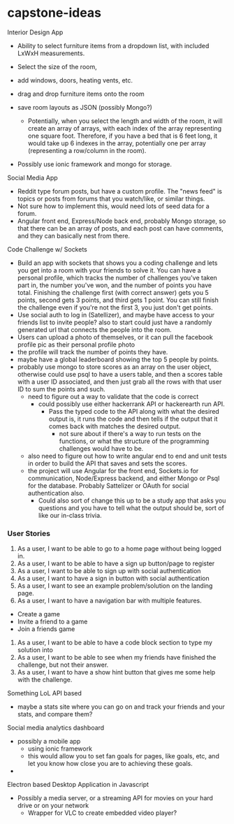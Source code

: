 # capstone-ideas

Interior Design App

- Ability to select furniture items from a dropdown list, with included LxWxH measurements.
- Select the size of the room,
- add windows, doors, heating vents, etc.
- drag and drop furniture items onto the room
- save room layouts as JSON (possibly Mongo?)

  - Potentially, when you select the length and width of the room, it will create an array of arrays, with each index of the array representing one square foot.  Therefore, if you have a bed that is 6 feet long, it would take up 6 indexes in the array, potentially one per array (representing a row/column in the room).
- Possibly use ionic framework and mongo for storage.


Social Media App

- Reddit type forum posts, but have a custom profile.  The "news feed" is topics or posts from forums that you watch/like, or similar things.
- Not sure how to implement this, would need lots of seed data for a forum.
- Angular front end, Express/Node back end, probably Mongo storage, so that there can be an array of posts, and each post can have comments, and they can basically nest from there.


Code Challenge w/ Sockets

- Build an app with sockets that shows you a coding challenge and lets you get into a room with your friends to solve it.  You can have a personal profile, which tracks the number of challenges you've taken part in, the number you've won, and the number of points you have total.  Finishing the challenge first (with correct answer) gets you 5 points, second gets 3 points, and third gets 1 point.  You can still finish the challenge even if you're not the first 3, you just don't get points.
- Use social auth to log in (Satellizer), and maybe have access to your friends list to invite people?  also to start could just have a randomly generated url that connects the people into the room.
- Users can upload a photo of themselves, or it can pull the facebook profile pic as their personal profile photo
- the profile will track the number of points they have.
- maybe have a global leaderboard showing the top 5 people by points.
- probably use mongo to store scores as an array on the user object, otherwise could use psql to have a users table, and then a scores table with a user ID associated, and then just grab all the rows with that user ID to sum the points and such.
  - need to figure out a way to validate that the code is correct
    - could possibly use either hackerrank API or hackerearth run API.
      - Pass the typed code to the API along with what the desired output is, it runs the code and then tells if the output that it comes back with matches the desired output.
        - not sure about if there's a way to run tests on the functions, or what the structure of the programming challenges would have to be.
  - also need to figure out how to write angular end to end and unit tests in order to build the API that saves and sets the scores.
  - the project will use Angular for the front end, Sockets.io for communication, Node/Express backend, and either Mongo or Psql for the database.  Probably Sattelizer or OAuth for social authentication also.
    - Could also sort of change this up to be a study app that asks you questions and you have to tell what the output should be, sort of like our in-class trivia.

### User Stories
1. As a user, I want to be able to go to a home page without being logged in.
1. As a user, I want to be able to have a sign up button/page to register
1. As a user, I want to be able to sign up with social authentication
1. As a user, I want to have a sign in button with social authentication
1. As a user, I want to see an example problem/solution on the landing page.
1. As a user, I want to have a navigation bar with multiple features.
  - Create a game
  - Invite a friend to a game
  - Join a friends game
1. As a user, I want to be able to have a code block section to type my solution into
1. As a user, I want to be able to see when my friends have finished the challenge, but not their answer.
1. As a user, I want to have a show hint button that gives me some help with the challenge.


Something LoL API based

- maybe a stats site where you can go on and track your friends and your stats, and compare them?


Social media analytics dashboard

- possibly a mobile app
  - using ionic framework
  - this would allow you to set fan goals for pages, like goals, etc, and let you know how close you are to achieving these goals.
-


Electron based Desktop Application in Javascript

- Possibly a media server, or a streaming API for movies on your hard drive or on your network
  - Wrapper for VLC to create embedded video player?
